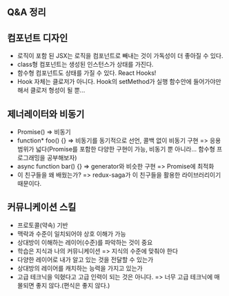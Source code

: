 ## Q&A 정리

## 컴포넌트 디자인

- 로직이 포함 된 JSX는 로직을 컴포넌트로 빼내는 것이 가독성이 더 좋아질 수 있다.
- class형 컴포넌트는 생성된 인스턴스가 상태를 가진다.
- 함수형 컴포넌트도 상태를 가질 수 있다. React Hooks!
- Hook 자체는 클로저가 아니다. Hook의 setMethod가 실행 함수안에 들어가야만 해서 클로저 형성이 될 뿐...

## 제너레이터와 비동기

- Promise() => 비동기
- function\* foo() {} => 비동기를 동기적으로 선언, 콜백 없이 비동기 구현 => 응용범위가 넓다(Promise를 포함한 다양한 구현이 가능, 비동기 뿐 아니라... 함수형 프로그래밍을 공부해보자)
- async function bar() {} => generator와 비슷한 구현 => Promise에 최적화
- 이 친구들을 왜 배웠는가? => redux-saga가 이 친구들을 활용한 라이브러리이기 때문이다.

## 커뮤니케이션 스킬

- 프로토콜(약속) 기반
- 맥락과 수준이 일치되어야 상호 이해가 가능
- 상대방이 이해하는 레이어(수준)를 파악하는 것이 중요
- 학습은 지식과 나의 커뮤니케이션 => 지식의 수준에 맞춰야 한다
- 다양한 레이어로 내가 알고 있는 것을 전달할 수 있는가
- 상대방의 레이어를 캐치하는 능력을 가지고 있는가
- 고급 테크닉을 익혔다고 고급 인력이 되는 것은 아니다. => 너무 고급 테크닉에 매몰되면 좋지 않다.(편식은 좋지 않다.)
